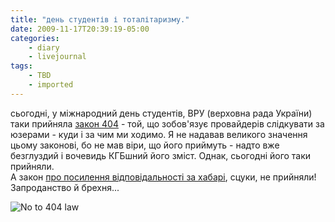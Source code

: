 ```yaml
---
title: "день студентів і тоталітаризму."
date: 2009-11-17T20:39:19-05:00
categories:
    - diary
    - livejournal
tags:
    - TBD
    - imported
---
```


сьогодні, у міжнародний день студентів, ВРУ (верховна рада України) таки прийняла [закон 404](http://zakon404.pp.ua/) \- той, що зобов'язує провайдерів слідкувати за юзерами - куди і за чим ми ходимо. Я не надавав великого значення цьому законові, бо не мав віри, що його приймуть - надто вже безглуздий і вочевидь КГБшний його зміст. Однак, сьогодні його таки прийняли.  
А закон [про посилення відповідальності за хабарі](http://korrespondent.net/ukraine/politics/1018796), сцуки, не прийняли! Запроданство й брехня...  
  
![No to 404 law](http://img.skitch.com/20091023-d1qqhdng21f1tjsadnamg3fp66.png)
